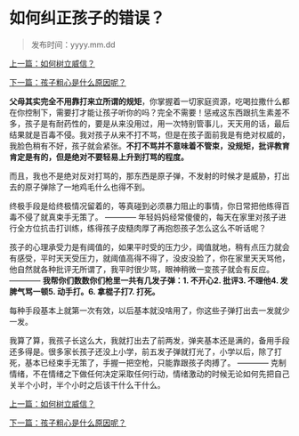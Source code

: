 # 如何纠正孩子的错误？

> 发布时间：yyyy.mm.dd 

[上一篇：如何树立威信？ ](/education/article22)

[下一篇：孩子粗心是什么原因呢？ ](/education/article24)

**父母其实完全不用靠打来立所谓的规矩**，你掌握着一切家庭资源，吃喝拉撒什么都在你控制下，需要打才能让孩子听你的吗？完全不需要！惩戒这东西跟抗生素差不多，孩子是有耐药性的，要是从来没用过，用一次特别管事儿，天天用的话，最后结果就是百毒不侵。我对孩子从来不打不骂，但是在孩子面前我是有绝对权威的，我脸色稍有不好，孩子就会紧张。**不打不骂并不意味着不管束，没规矩，批评教育肯定是有的，但是绝对不要轻易上升到打骂的程度。**

而且，我也不是绝对反对打骂的，那东西是原子弹，不发射的时候才是威胁，打出去的原子弹除了一地鸡毛什么也得不到。

终极手段是给终极情况留着的，等真碰到必须暴力阻止的事情，你日常把他练得百毒不侵了就真束手无策了。
————
年轻妈妈经常傻傻的，每天在家里对孩子进行全方位抗击打训练，练得孩子皮糙肉厚了再抱怨孩子怎么这么不听话呢？

孩子的心理承受力是有阈值的，如果平时受的压力少，阈值就地，稍有点压力就会有感受，平时天天受压力，就阈值高得不得了，没皮没脸了，你在家里天天骂他，他自然就各种批评无所谓了，我平时很少骂，眼神稍微一变孩子就会有反应。
————
**我帮你们数数你们枪里一共有几发子弹：1. 不开心2. 批评3. 不理他4. 发脾气骂一顿5. 动手打。6. 拿棍子打7. 打死。**

每种手段基本上就第一次有效，以后基本就没啥用了，你这些子弹打出去一发就少一发。

我算了算，我孩子长这么大，我就打出去了前两发，弹夹基本还是满的，备用手段还多得是。很多家长孩子还没上小学，前五发子弹就打光了，小学以后，除了打死，基本已经束手无策了，手握一把空枪，只能靠跟孩子肉搏了。
————
克制情绪，不在情绪之下做任何决定采取任何行动，情绪激动的时候无论如何先把自己关半个小时，半个小时之后该干什么干什么。



[上一篇：如何树立威信？ ](/education/article22)

[下一篇：孩子粗心是什么原因呢？ ](/education/article24)